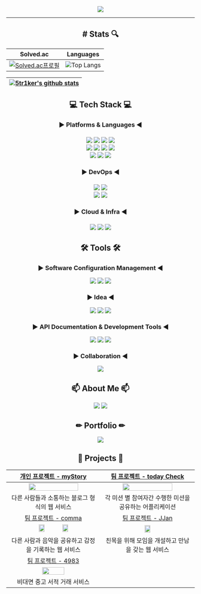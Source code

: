 <div align="center">
  <img src="https://capsule-render.vercel.app/api?type=waving&color=3B86FF&height=200&section=header&text=welcome&desc=5tr1ker%20Github%20Profile&fontSize=60&fontColor=ffffff&fontAlignY=30&descSize=20&descAlignY=50&stroke=E1FAFF">
<hr/>
  <h2># Stats 🔍</h2>
<div align="center">

|                                                       Solved.ac                                                        |                                                             Languages                                                              |
| :--------------------------------------------------------------------------------------------------------------------: | :--------------------------------------------------------------------------------------------------------------------------------: |
| [![Solved.ac프로필](http://mazassumnida.wtf/api/v2/generate_badge?boj=tjseocld)](https://solved.ac/profile/tjseocld) | ![Top Langs](https://github-readme-stats.vercel.app/api/top-langs/?username=5tr1ker&layout=compact&theme=prussian&langs_count=8) |

| [![5tr1ker's github stats](https://github-readme-stats.vercel.app/api?username=5tr1ker&show_icons=true&theme=prussian)](https://github.com/5tr1ker/github-readme-stats) |
| :-----------------------------------------------------------------------------------------------------------------------: |

  <div align="center">
  <h2>💻 Tech Stack 💻</h2>
    <h3>▶ Platforms & Languages ◀<h3/>
    <img src="https://img.shields.io/badge/HTML5-E34F26?style=for-the-badge&logo=HTML5&logoColor=white">
    <img src="https://img.shields.io/badge/CSS3-1572B6?style=for-the-badge&logo=CSS3&logoColor=white">
    <img src="https://img.shields.io/badge/JavaScript-F7DF1E?style=for-the-badge&logo=javascript&logoColor=white">
    <img src="https://img.shields.io/badge/React.js-%2320232a.svg?style=for-the-badge&logo=react&logoColor=%2361DAFB"><br/>
    <img src="https://img.shields.io/badge/Java-2C2255?style=for-the-badge&logo=Eclipse IDE&logoColor=white">
    <img src="https://img.shields.io/badge/Spring Framework-%236DB33F.svg?style=for-the-badge&logo=spring&logoColor=white">
    <img src="https://img.shields.io/badge/Spring Boot-6DB33F?style=for-the-badge&logo=Spring Boot&logoColor=white">
    <img src="https://img.shields.io/badge/Spring Security-6DB33F?style=for-the-badge&logo=Spring Security&logoColor=white"><br/>
    <img src="https://img.shields.io/badge/JPA Hibernate & QueryDSL-59666C?style=for-the-badge&logo=Hibernate&logoColor=white">
    <img src="https://img.shields.io/badge/MySQL-4479A1?style=for-the-badge&logo=MySQL&logoColor=white">
    <img src="https://img.shields.io/badge/JUnit5-25A162?style=for-the-badge&logo=JUnit5&logoColor=white">
    <h3>▶ DevOps ◀<h3/>
    <img src="https://img.shields.io/badge/Jenkins-D24939?style=for-the-badge&logo=Jenkins&logoColor=white">
    <img src="https://img.shields.io/badge/Github Actions-2088FF?style=for-the-badge&logo=githubactions&logoColor=white"><br/>
    <img src="https://img.shields.io/badge/Docker-2496ED?style=for-the-badge&logo=Docker&logoColor=white">
    <img src="https://img.shields.io/badge/Docker Compose-2496ED?style=for-the-badge&logo=Docker&logoColor=white">
    <h3>▶ Cloud & Infra ◀<h3/>
    <img src="https://img.shields.io/badge/Amazon EC2-FF9900?style=for-the-badge&logo=Amazon EC2&logoColor=white">
    <img src="https://img.shields.io/badge/Amazon S3-569A31?style=for-the-badge&logo=amazons3&logoColor=white">
    <img src="https://img.shields.io/badge/Amazon ELB-FF9900?style=for-the-badge&logo=Amazon EC2&logoColor=white">

  <h2>🛠 Tools 🛠</h2>
  <h3>▶ Software Configuration Management ◀</h3>
  <img src="https://img.shields.io/badge/Git-F05032.svg?&style=for-the-badge&logo=Git&logoColor=white">
  <img src="https://img.shields.io/badge/GitHub-181717.svg?&style=for-the-badge&logo=github&logoColor=white">
  <img src="https://img.shields.io/badge/SourceTree-0052CC?style=for-the-badge&logo=SourceTree&logoColor=white">
  <h3>▶ Idea ◀</h3>
  <img src="https://img.shields.io/badge/IntelliJ Idea-000000.svg?&style=for-the-badge&logo=intellijidea&logoColor=white">
  <img src="https://img.shields.io/badge/Eclipse%20IDE-2C2255.svg?&style=for-the-badge&logo=Eclipse%20IDE&logoColor=white">
  <img src="https://img.shields.io/badge/Visual%20Studio%20Code-007ACC.svg?&style=for-the-badge&logo=Visual%20Studio%20Code&logoColor=white"><br/>
  <h3>▶ API Documentation & Development Tools ◀</h3>
  <img src="https://img.shields.io/badge/Swagger-85EA2D?style=for-the-badge&logo=Swagger&logoColor=white">
  <img src="https://img.shields.io/badge/Rest Docs-8CA1AF?style=for-the-badge&logo=readthedocs&logoColor=white">
  <img src="https://img.shields.io/badge/Postman-FF6C37?style=for-the-badge&logo=Postman&logoColor=white">
  <h3>▶ Collaboration ◀</h3>
  <img src="https://img.shields.io/badge/Jira & Confluence-0052CC?style=for-the-badge&logo=Jira Software&logoColor=white">
  
<h2>📫 About Me 📫</h2>
<a href="https://velog.io/@tjseocld"><img src="https://img.shields.io/badge/Velog-20C997?style=flat&logo=Velog&logoColor=white&link=https://velog.io/@tjseocld"/></a>
<a href="mailto:tjseocld@gmail.com"><img src="https://img.shields.io/badge/Gmail-EA4335?style=flat&logo=Gmail&logoColor=white&link=mailto:tjseocld@gmail.com"/></a>

<h2>✏ Portfolio ✏</h2>
<a href="https://www.notion.so/5tr1ker-1e52a07c398b41b1bb6de6f47815f4a3?pvs=4"><img src="https://img.shields.io/badge/notion-000000?style=for-the-badge&logo=Notion&logoColor=white"/></a>

<br />
<h2>📖 Projects 📖</h2>

|                                                       [개인 프로젝트 - myStory](https://github.com/5tr1ker/myStory)                                                       |                                                              [팀 프로젝트 - today Check](https://github.com/5tr1ker/today-check)                                                              |
| :--------------------------------------------------------------------------------------------------------------------: | :--------------------------------------------------------------------------------------------------------------------------------: |
| <img src="https://user-images.githubusercontent.com/49367338/206065122-d03c2ef9-b8f6-49cc-83bc-271437aa6443.png" width="75%"> | <img src="https://user-images.githubusercontent.com/49367338/214649874-75fb23ac-644a-4a9a-b17d-373c6e9945a5.png" width="75%"> |
| 다른 사람들과 소통하는 블로그 형식의 웹 서비스 | 각 미션 별 참여자간 수행한 미션을 공유하는 어플리케이션 |
| [팀 프로젝트 - comma](https://github.com/5tr1ker/Comma-Back-end) | [팀 프로젝트 - JJan](https://github.com/5tr1ker/jjan_back_renewal) |
| <img src="https://github.com/5tr1ker/5tr1ker/assets/49367338/66009156-8935-4a61-8c9c-e41c6c41c627" width="25%"> <img src="https://github.com/5tr1ker/5tr1ker/assets/49367338/782dfe01-eec9-40a4-b2af-cb1c29f9b52d" width="25%" marginLeft="50px"> | <img src="https://github.com/5tr1ker/5tr1ker/assets/49367338/ea80bc1b-6351-4199-8736-529575d8e878" width="25%"> |
| 다른 사람과 음악을 공유하고 감정을 기록하는 웹 서비스 | 친목을 위해 모임을 개설하고 만남을 갖는 웹 서비스 |
| [팀 프로젝트 - 4983](https://github.com/5tr1ker/4983-server) |  |
| <img src="https://github.com/5tr1ker/5tr1ker/assets/49367338/cb74e77c-bdef-4662-b2d5-ff3518b5ebdf" width="50%" /> |  |
| 비대면 중고 서적 거래 서비스 |  |

